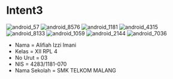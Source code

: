# Intent3

![android_57](https://cloud.githubusercontent.com/assets/22756639/19890919/28455526-a070-11e6-90ea-44f144dee561.jpg)
![android_8576](https://cloud.githubusercontent.com/assets/22756639/19890928/3480f8ea-a070-11e6-8c26-db55576b7868.jpg)
![android_1181](https://cloud.githubusercontent.com/assets/22756639/19890952/4be6c712-a070-11e6-96ee-c59591a0eb7e.jpg)
![android_4315](https://cloud.githubusercontent.com/assets/22756639/19890956/505bfb6e-a070-11e6-9570-47c456267c96.jpg)
![android_8133](https://cloud.githubusercontent.com/assets/22756639/19890974/684061fc-a070-11e6-88d1-12bcb7725982.jpg)
![android_1059](https://cloud.githubusercontent.com/assets/22756639/19890985/7033388a-a070-11e6-8e07-6673df660b82.jpg)
![android_2144](https://cloud.githubusercontent.com/assets/22756639/19890992/87966fb0-a070-11e6-97c3-7caaa0151ece.jpg)
![android_7036](https://cloud.githubusercontent.com/assets/22756639/19890995/90430510-a070-11e6-8880-64c5876dd677.jpg)

* Nama = Alifiah Izzi Imani
* Kelas = XII RPL 4
* No Urut = 03
* NIS = 4283/1181-070
* Nama Sekolah = SMK TELKOM MALANG
